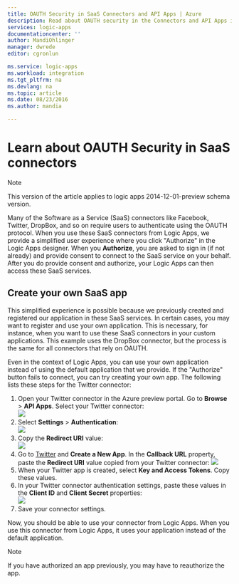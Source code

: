 ```yaml
---
title: OAUTH Security in SaaS Connectors and API Apps | Azure
description: Read about OAUTH security in the Connectors and API Apps in Azure App Service; microservices architecture; saas
services: logic-apps
documentationcenter: ''
author: MandiOhlinger
manager: dwrede
editor: cgronlun

ms.service: logic-apps
ms.workload: integration
ms.tgt_pltfrm: na
ms.devlang: na
ms.topic: article
ms.date: 08/23/2016
ms.author: mandia

---
```

# Learn about OAUTH Security in SaaS connectors
> [!NOTE]
> This version of the article applies to logic apps 2014-12-01-preview schema version.
> 
> 

Many of the Software as a Service (SaaS) connectors like Facebook, Twitter, DropBox, and so on require users to authenticate using the OAUTH protocol.  When you use these SaaS connectors from Logic Apps, we provide a simplified user experience where you click "Authorize" in the Logic Apps designer. When you **Authorize**, you are asked to sign in (if not already) and provide consent to connect to the SaaS service on your behalf. After you do provide consent and authorize, your Logic Apps can then access these SaaS services.

## Create your own SaaS app
This simplified experience is possible because we previously created and registered our application in these SaaS services.  In certain cases, you may want to register and use your own application.  This is necessary, for instance, when you want to use these SaaS connectors in your custom applications. This example uses the DropBox connector, but the process is the same for all connectors that rely on OAUTH.

Even in the context of Logic Apps, you can use your own application instead of using the default application that we provide. If the "Authorize" button fails to connect, you can try creating your own app. The following lists these steps for the Twitter connector:

1. Open your Twitter connector in the Azure preview portal. Go to **Browse** > **API Apps**. Select your Twitter connector:  
    ![][1]
2. Select **Settings** > **Authentication**:  
    ![][2]
3. Copy the **Redirect URI** value:  
    ![][3]
4. Go to [Twitter](http://apps.twitter.com) and **Create a New App**. In the **Callback URL** property, paste the **Redirect URI** value copied from  your Twitter connector:
    ![][4]  
5. When your Twitter app is created, select **Key and Access Tokens**. Copy these values.
6. In your Twitter connector authentication settings, paste these values in the **Client ID** and **Client Secret** properties:   
    ![][5]  
7. Save your connector settings.  

Now, you should be able to use your connector from Logic Apps. When you use this connector from Logic Apps, it uses your application instead of the default application.  

> [!NOTE]
> If you have authorized an app previously, you may have to reauthorize the app.
> 
> 

<!--Image references-->
[1]: ./media/app-service-logic-oauth-security/TwitterConnector.png
[2]: ./media/app-service-logic-oauth-security/Authentication.png
[3]: ./media/app-service-logic-oauth-security/RedirectURI.png
[4]: ./media/app-service-logic-oauth-security/TwitterApp.png
[5]: ./media/app-service-logic-oauth-security/TwitterKeys.png
